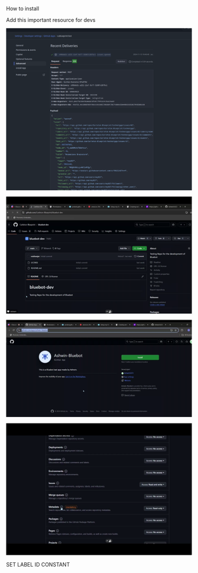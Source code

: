 How to install


Add this important resource for devs

![alt text](image.png)

![alt text](image-3.png)

![alt text](image-2.png)

![k](image-1.png)


SET LABEL ID CONSTANT